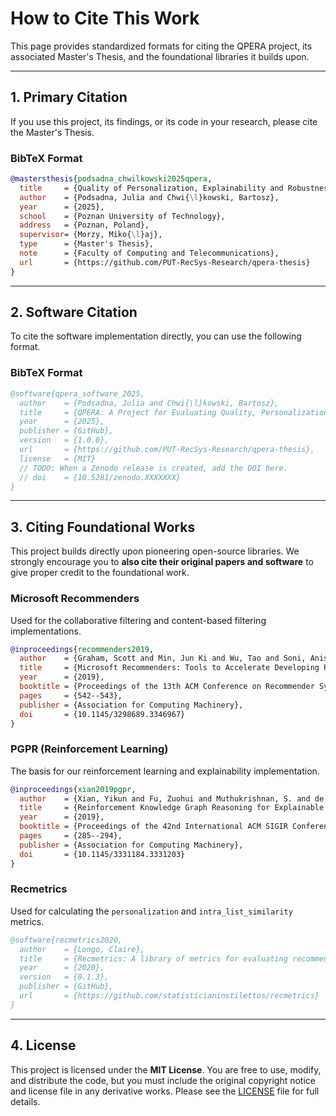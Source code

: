 # How to Cite This Work

This page provides standardized formats for citing the QPERA project, its associated Master's Thesis, and the foundational libraries it builds upon.

---

## 1. Primary Citation

If you use this project, its findings, or its code in your research, please cite the Master's Thesis.

### BibTeX Format

```bibtex
@mastersthesis{podsadna_chwilkowski2025qpera,
  title     = {Quality of Personalization, Explainability and Robustness of Recommendation Algorithms},
  author    = {Podsadna, Julia and Chwi{\l}kowski, Bartosz},
  year      = {2025},
  school    = {Poznan University of Technology},
  address   = {Poznan, Poland},
  supervisor= {Morzy, Miko{\l}aj},
  type      = {Master's Thesis},
  note      = {Faculty of Computing and Telecommunications},
  url       = {https://github.com/PUT-RecSys-Research/qpera-thesis}
}
```

---

## 2. Software Citation

To cite the software implementation directly, you can use the following format.

### BibTeX Format

```bibtex
@software{qpera_software_2025,
  author    = {Podsadna, Julia and Chwi{\l}kowski, Bartosz},
  title     = {QPERA: A Project for Evaluating Quality, Personalization, Explainability, and Robustness of Recommendation Algorithms},
  year      = {2025},
  publisher = {GitHub},
  version   = {1.0.0},
  url       = {https://github.com/PUT-RecSys-Research/qpera-thesis},
  license   = {MIT}
  // TODO: When a Zenodo release is created, add the DOI here.
  // doi    = {10.5281/zenodo.XXXXXXX}
}
```

---

## 3. Citing Foundational Works

This project builds directly upon pioneering open-source libraries. We strongly encourage you to **also cite their original papers and software** to give proper credit to the foundational work.

### Microsoft Recommenders

Used for the collaborative filtering and content-based filtering implementations.

```bibtex
@inproceedings{recommenders2019,
  author    = {Graham, Scott and Min, Jun Ki and Wu, Tao and Soni, Anish},
  title     = {Microsoft Recommenders: Tools to Accelerate Developing Recommender Systems},
  year      = {2019},
  booktitle = {Proceedings of the 13th ACM Conference on Recommender Systems (RecSys '19)},
  pages     = {542--543},
  publisher = {Association for Computing Machinery},
  doi       = {10.1145/3298689.3346967}
}
```

### PGPR (Reinforcement Learning)

The basis for our reinforcement learning and explainability implementation.

```bibtex
@inproceedings{xian2019pgpr,
  author    = {Xian, Yikun and Fu, Zuohui and Muthukrishnan, S. and de Melo, Gerard and Zhang, Yongfeng},
  title     = {Reinforcement Knowledge Graph Reasoning for Explainable Recommendation},
  year      = {2019},
  booktitle = {Proceedings of the 42nd International ACM SIGIR Conference on Research and Development in Information Retrieval (SIGIR '19)},
  pages     = {285--294},
  publisher = {Association for Computing Machinery},
  doi       = {10.1145/3331184.3331203}
}
```

### Recmetrics

Used for calculating the `personalization` and `intra_list_similarity` metrics.

```bibtex
@software{recmetrics2020,
  author    = {Longo, Claire},
  title     = {Recmetrics: A library of metrics for evaluating recommender systems},
  year      = {2020},
  version   = {0.1.3},
  publisher = {GitHub},
  url       = {https://github.com/statisticianinstilettos/recmetrics}
}
```

---

## 4. License

This project is licensed under the **MIT License**. You are free to use, modify, and distribute the code, but you must include the original copyright notice and license file in any derivative works. Please see the [LICENSE](../LICENSE) file for full details.